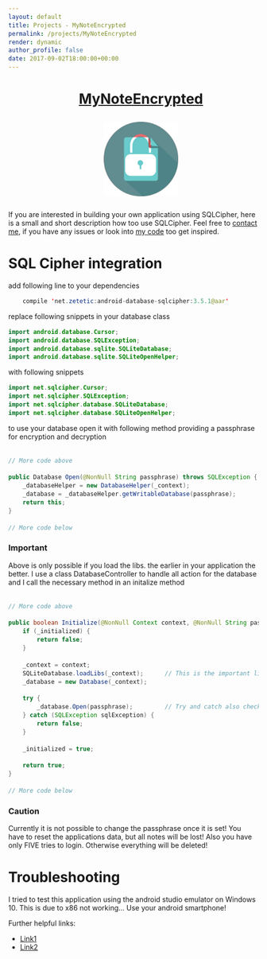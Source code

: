 ```yaml
---
layout: default
title: Projects - MyNoteEncrypted
permalink: /projects/MyNoteEncrypted
render: dynamic
author_profile: false
date: 2017-09-02T18:00:00+00:00
---
```


<div style="width: 100%;text-align: center;margin:15px;text-decoration: underline;">
	<h1>MyNoteEncrypted</h1>
	<img src="/assets/images/projects/mynoteencrypted_001.png" alt="MyNoteEncrypted" style="width:150px;height:150px;margin:10px;border-radius:5px;">
</div>

If you are interested in building your own application using SQLCipher, here is a small and short description how too use SQLCipher.
Feel free to [contact me](mailto:guepardoapps@gmail.com), if you have any issues or look into [my code](https://github.com/GuepardoApps/MyNoteEncrypted) too get inspired.

# SQL Cipher integration

add following line to your dependencies

```java
    compile 'net.zetetic:android-database-sqlcipher:3.5.1@aar'
```

replace following snippets in your database class

```java
import android.database.Cursor;
import android.database.SQLException;
import android.database.sqlite.SQLiteDatabase;
import android.database.sqlite.SQLiteOpenHelper;
```

with following snippets

```java
import net.sqlcipher.Cursor;
import net.sqlcipher.SQLException;
import net.sqlcipher.database.SQLiteDatabase;
import net.sqlcipher.database.SQLiteOpenHelper;
```

to use your database open it with following method providing a passphrase for encryption and decryption

```java

// More code above

public Database Open(@NonNull String passphrase) throws SQLException {
	_databaseHelper = new DatabaseHelper(_context);
	_database = _databaseHelper.getWritableDatabase(passphrase);
	return this;
}

// More code below

```

### Important

Above is only possible if you load the libs. the earlier in your application the better.
I use a class DatabaseController to handle  all action for the database and I call the necessary method in an initalize method

```java

// More code above

public boolean Initialize(@NonNull Context context, @NonNull String passphrase) {
	if (_initialized) {
		return false;
	}

	_context = context;
	SQLiteDatabase.loadLibs(_context);		// This is the important line!
	_database = new Database(_context);

	try {
		_database.Open(passphrase);			// Try and catch also checks if the passphrase is valid!
	} catch (SQLException sqlException) {
		return false;
	}

	_initialized = true;

	return true;
}

// More code below

```

### Caution

Currently it is not possible to change the passphrase once it is set! You have to reset the applications data, but all notes will be lost!
Also you have only FIVE tries to login. Otherwise everything will be deleted!

# Troubleshooting

I tried to test this application using the android studio emulator on Windows 10. This is due to x86 not working...
Use your android smartphone!

Further helpful links:

 - [Link1](https://discuss.zetetic.net/t/sqlcipher-integration-problem/1487)
 - [Link2](https://stackoverflow.com/questions/40674016/android-app-crashes-with-unsatisfiedlinkerror-when-using-sqlcipher-and-crashlyti)
